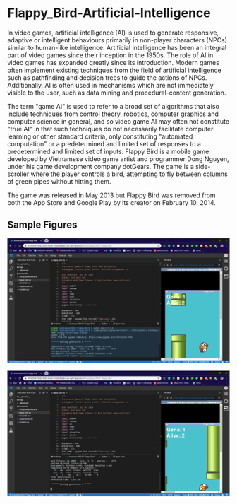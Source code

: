 # Flappy_Bird-Artificial-Intelligence

In video games, artificial intelligence (AI) is used to generate responsive, adaptive or intelligent behaviours primarily in non-player characters (NPCs) similar to human-like intelligence. Artificial intelligence has been an integral part of video games since their inception in the 1950s. The role of AI in video games has expanded greatly since its introduction. Modern games often implement existing techniques from the field of artificial intelligence such as pathfinding and decision trees to guide the actions of NPCs. Additionally, AI is often used in mechanisms which are not immediately visible to the user, such as data mining and procedural-content generation.

The term "game AI" is used to refer to a broad set of algorithms that also include techniques from control theory, robotics, computer graphics and computer science in general, and so video game AI may often not constitute "true AI" in that such techniques do not necessarily facilitate computer learning or other standard criteria, only constituting "automated computation" or a predetermined and limited set of responses to a predetermined and limited set of inputs.
Flappy Bird is a mobile game developed by Vietnamese video game artist and programmer Dong Nguyen, under his game development company dotGears. The game is a side-scroller where the player controls a bird, attempting to fly between columns of green pipes without hitting them.

The game was released in May 2013 but Flappy Bird was removed from both the App Store and Google Play by its creator on February 10, 2014.

## Sample Figures

![sample](sample.png)

![sample1](sample1.png)

